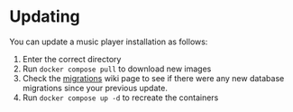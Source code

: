 # Updating

You can update a music player installation as follows:

1. Enter the correct directory
2. Run `docker compose pull` to download new images
3. Check the [migrations](./migrations.md) wiki page to see if there were any new database migrations since your previous update.
4. Run `docker compose up -d` to recreate the containers
